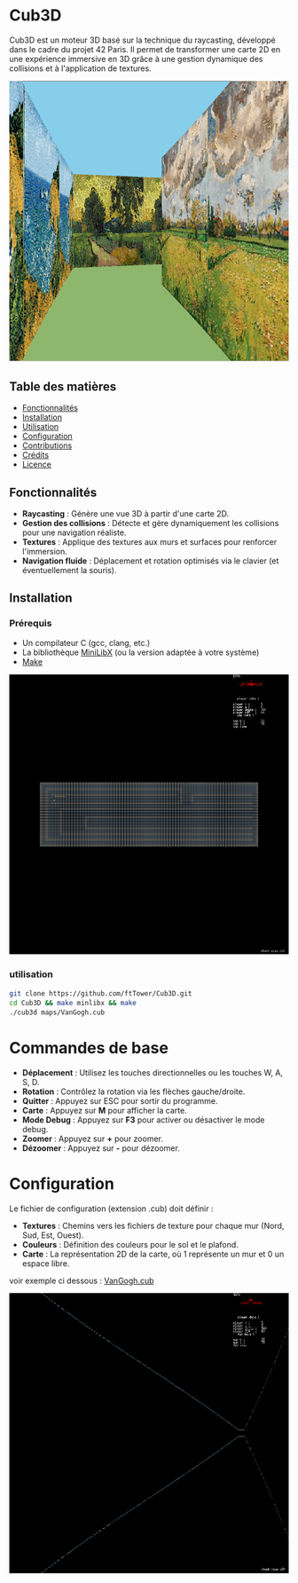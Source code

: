 # Cub3D

Cub3D est un moteur 3D basé sur la technique du raycasting, développé dans le cadre du projet 42 Paris. Il permet de transformer une carte 2D en une expérience immersive en 3D grâce à une gestion dynamique des collisions et à l'application de textures.

![Cub3D](https://github.com/ftTower/cub3d/blob/main/assets/gamePic.png)

## Table des matières

- [Fonctionnalités](#fonctionnalités)
- [Installation](#installation)
- [Utilisation](#utilisation)
- [Configuration](#configuration)
- [Contributions](#contributions)
- [Crédits](#crédits)
- [Licence](#licence)

## Fonctionnalités

- **Raycasting** : Génère une vue 3D à partir d'une carte 2D.
- **Gestion des collisions** : Détecte et gère dynamiquement les collisions pour une navigation réaliste.
- **Textures** : Applique des textures aux murs et surfaces pour renforcer l'immersion.
- **Navigation fluide** : Déplacement et rotation optimisés via le clavier (et éventuellement la souris).

## Installation

### Prérequis

- Un compilateur C (gcc, clang, etc.)
- La bibliothèque [MiniLibX](https://github.com/42Paris/minilibx-linux) (ou la version adaptée à votre système)
- [Make](https://www.gnu.org/software/make/)

![Cub3D](https://github.com/ftTower/cub3d/blob/main/assets/mapPic.png)

### utilisation
   ```bash
   git clone https://github.com/ftTower/Cub3D.git
   cd Cub3D && make minlibx && make
   ./cub3d maps/VanGogh.cub
  ```

# Commandes de base
- **Déplacement** : Utilisez les touches directionnelles ou les touches W, A, S, D.
- **Rotation** : Contrôlez la rotation via les flèches gauche/droite.
- **Quitter** : Appuyez sur ESC pour sortir du programme.
- **Carte** : Appuyez sur **M** pour afficher la carte.
- **Mode Debug** : Appuyez sur **F3** pour activer ou désactiver le mode debug.
- **Zoomer** : Appuyez sur **+** pour zoomer.
- **Dézoomer** : Appuyez sur **-** pour dézoomer.

# Configuration
Le fichier de configuration (extension .cub) doit définir :

- **Textures** : Chemins vers les fichiers de texture pour chaque mur (Nord, Sud, Est, Ouest).
- **Couleurs** : Définition des couleurs pour le sol et le plafond.
- **Carte** : La représentation 2D de la carte, où 1 représente un mur et 0 un espace libre.

voir exemple ci dessous : 
[VanGogh.cub](https://github.com/ftTower/cub3d/blob/main/maps/VanGogh.cub)

![Cub3D](https://github.com/ftTower/cub3d/blob/main/assets/debugPic.png)

